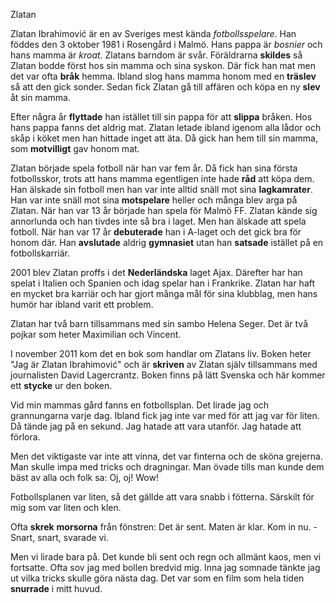 Zlatan

Zlatan Ibrahimović är en av Sveriges mest kända *fotbollsspelare*. Han föddes den 3 oktober 1981 i Rosengård i Malmö. Hans pappa är *bosnier* och hans mamma är *kroat*. Zlatans barndom är svår. Föräldrarna **skildes** så Zlatan bodde först hos sin mamma och sina syskon. Där fick han mat men det var ofta **bråk** hemma. Ibland slog hans mamma honom med en **träslev** så att den gick sonder. Sedan fick Zlatan gå till affären och köpa en ny **slev** åt sin mamma.

Efter några år **flyttade** han istället till sin pappa för att **slippa** bråken. Hos hans pappa fanns det aldrig mat. Zlatan letade ibland igenom alla lådor och skåp i köket men han hittade inget att äta. Då gick han hem till sin mamma, som **motvilligt** gav honom mat.

Zlatan började spela fotboll när han var fem år. Då fick han sina första fotbollsskor, trots att hans mamma egentligen inte hade **råd** att köpa dem. Han älskade sin fotboll men han var inte alltid snäll mot sina **lagkamrater**. Han var inte snäll mot sina **motspelare** heller och många blev arga på Zlatan. När han var 13 år började han spela för Malmö FF. Zlatan kände sig annorlunda och han tivdes inte så bra i laget. Men han älskade att spela fotboll. När han var 17 år **debuterade** han i A-laget och det gick bra för honom där. Han **avslutade** aldrig **gymnasiet** utan han **satsade** istället på en fotbollskarriär.

2001 blev Zlatan proffs i det **Nederländska** laget Ajax. Därefter har han spelat i Italien och Spanien och idag spelar han i Frankrike. Zlatan har haft en mycket bra karriär och har gjort många mål för sina klubblag, men hans humör har ibland varit ett problem.

Zlatan har två barn tillsammans med sin sambo Helena Seger. Det är två pojkar som heter Maximilian och Vincent.

I november 2011 kom det en bok som handlar om Zlatans liv. Boken heter "Jag är Zlatan Ibrahimović" och är **skriven** av Zlatan själv tillsammans med journalisten David Lagercrantz. Boken finns på lätt Svenska och här kommer ett **stycke** ur den boken.

Vid min mammas gård fanns en fotbollsplan. Det lirade jag och grannungarna varje dag. Ibland fick jag inte var med för att jag var för liten. Då tände jag på en sekund. Jag hatade att vara utanför. Jag hatade att förlora.

Men det viktigaste var inte att vinna, det var finterna och de sköna grejerna. Man skulle impa med tricks och dragningar. Man övade tills man kunde dem bäst av alla och folk sa: Oj, oj! Wow!

Fotbollsplanen var liten, så det gällde att vara snabb i fötterna. Särskilt för mig som var liten och klen.

Ofta **skrek** **morsorna** från fönstren: Det är sent. Maten är klar. Kom in nu. - Snart, snart, svarade vi.

Men vi lirade bara på. Det kunde bli sent och regn och allmänt kaos, men vi fortsatte. Ofta sov jag med bollen bredvid mig. Inna jag somnade tänkte jag ut vilka tricks skulle göra nästa dag. Det var som en film som hela tiden **snurrade** i mitt huvud.
<!--stackedit_data:
eyJoaXN0b3J5IjpbLTEwMjY3NDEzNzldfQ==
-->